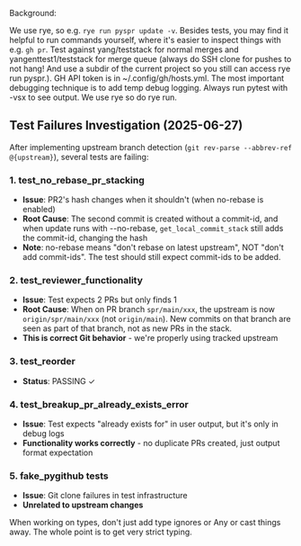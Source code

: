 Background:

We use rye, so e.g. `rye run pyspr update -v`.
Besides tests, you may find it helpful to run commands yourself, where it's easier to inspect things with e.g. `gh pr`.
Test against yang/teststack for normal merges and yangenttest1/teststack for merge queue (always do SSH clone for pushes to not hang! And use a subdir of the current project so you still can access rye run pyspr.).
GH API token is in ~/.config/gh/hosts.yml.
The most important debugging technique is to add temp debug logging.
Always run pytest with -vsx to see output. We use rye so do rye run.

## Test Failures Investigation (2025-06-27)

After implementing upstream branch detection (`git rev-parse --abbrev-ref @{upstream}`), several tests are failing:

### 1. test_no_rebase_pr_stacking
- **Issue**: PR2's hash changes when it shouldn't (when no-rebase is enabled)
- **Root Cause**: The second commit is created without a commit-id, and when update runs with --no-rebase, `get_local_commit_stack` still adds the commit-id, changing the hash
- **Note**: no-rebase means "don't rebase on latest upstream", NOT "don't add commit-ids". The test should still expect commit-ids to be added.

### 2. test_reviewer_functionality  
- **Issue**: Test expects 2 PRs but only finds 1
- **Root Cause**: When on PR branch `spr/main/xxx`, the upstream is now `origin/spr/main/xxx` (not `origin/main`). New commits on that branch are seen as part of that branch, not as new PRs in the stack.
- **This is correct Git behavior** - we're properly using tracked upstream

### 3. test_reorder
- **Status**: PASSING ✓

### 4. test_breakup_pr_already_exists_error
- **Issue**: Test expects "already exists for" in user output, but it's only in debug logs
- **Functionality works correctly** - no duplicate PRs created, just output format expectation

### 5. fake_pygithub tests
- **Issue**: Git clone failures in test infrastructure
- **Unrelated to upstream changes**

When working on types, don't just add type ignores or Any or cast things away. The whole point is to get very strict typing.

